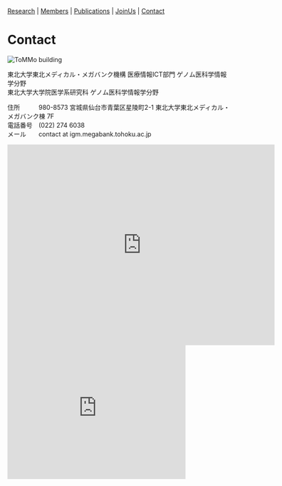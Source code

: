 [Research](https://ogishimalab.github.io/Research)  |  [Members](https://ogishimalab.github.io/Members)  |  [Publications](https://ogishimalab.github.io/Publications)  |  [JoinUs](https://ogishimalab.github.io/JoinUs)  |  [Contact](https://ogishimalab.github.io/Contact)

# Contact

![ToMMo building](https://raw.githubusercontent.com/ogishimalab/ogishimalab.github.io/main/image/ToMMo_building.jpeg)

東北大学東北メディカル・メガバンク機構 医療情報ICT部門 ゲノム医科学情報学分野  
東北大学大学院医学系研究科 ゲノム医科学情報学分野 

住所　　　980-8573 宮城県仙台市青葉区星陵町2-1 東北大学東北メディカル・メガバンク棟 7F  
電話番号　(022) 274 6038  
メール　　contact at igm.megabank.tohoku.ac.jp  

<iframe frameborder="0" height="450" src="https://www.google.com/maps/embed?pb=!1m14!1m8!1m3!1d1566.1681103460887!2d140.85741507731984!3d38.27169829068406!3m2!1i1024!2i768!4f13.1!3m3!1m2!1s0x0%3A0xc1c5ac060ff6bf5d!2z5p2x5YyX5aSn5a2m5p2x5YyX44Oh44OH44Kj44Kr44Or44O744Oh44Ks44OQ44Oz44Kv5qOf!5e0!3m2!1sja!2sjp!4v1610417529362!5m2!1sja!2sjp" width="600" style="border: 0;"></iframe>

<iframe frameborder="0" height="300" src="https://www.google.com/maps/embed?pb=!1m14!1m8!1m3!1d1566.1681103460887!2d140.85741507731984!3d38.27169829068406!3m2!1i1024!2i768!4f13.1!3m3!1m2!1s0x0%3A0xc1c5ac060ff6bf5d!2z5p2x5YyX5aSn5a2m5p2x5YyX44Oh44OH44Kj44Kr44Or44O744Oh44Ks44OQ44Oz44Kv5qOf!5e0!3m2!1sja!2sjp!4v1610417529362!5m2!1sja!2sjp" width="400" style="border: 0;"></iframe>


